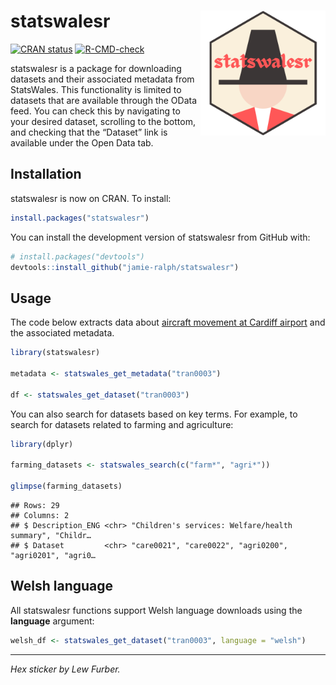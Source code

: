 # statswalesr <a href='https://jamie-ralph.github.io/statswalesr/'><img src="man/figures/statswalesr.png" align="right" width="200"/></a>

<!-- badges: start -->

[![CRAN
status](https://www.r-pkg.org/badges/version/statswalesr)](https://cran.r-project.org/package=statswalesr)
[![R-CMD-check](https://github.com/jamie-ralph/statswalesr/workflows/R-CMD-check/badge.svg)](https://github.com/jamie-ralph/statswalesr/actions)

<!-- badges: end -->

statswalesr is a package for downloading datasets and their associated
metadata from StatsWales. This functionality is limited to datasets that
are available through the OData feed. You can check this by navigating
to your desired dataset, scrolling to the bottom, and checking that the
“Dataset” link is available under the Open Data tab.

## Installation

statswalesr is now on CRAN. To install:

``` r
install.packages("statswalesr")
```

You can install the development version of statswalesr from GitHub with:

``` r
# install.packages("devtools")
devtools::install_github("jamie-ralph/statswalesr")
```

## Usage

The code below extracts data about [aircraft movement at Cardiff
airport](https://statswales.gov.wales/Catalogue/Transport/Air/aircraftmovementsatcardiffairport-by-movementtype-year)
and the associated metadata.

``` r
library(statswalesr)

metadata <- statswales_get_metadata("tran0003")

df <- statswales_get_dataset("tran0003")
```

You can also search for datasets based on key terms. For example, to
search for datasets related to farming and agriculture:

``` r
library(dplyr)

farming_datasets <- statswales_search(c("farm*", "agri*"))

glimpse(farming_datasets)
```

    ## Rows: 29
    ## Columns: 2
    ## $ Description_ENG <chr> "Children's services: Welfare/health summary", "Childr…
    ## $ Dataset         <chr> "care0021", "care0022", "agri0200", "agri0201", "agri0…

## Welsh language

All statswalesr functions support Welsh language downloads using the
**language** argument:

``` r
welsh_df <- statswales_get_dataset("tran0003", language = "welsh")
```

------------------------------------------------------------------------

*Hex sticker by Lew Furber.*
